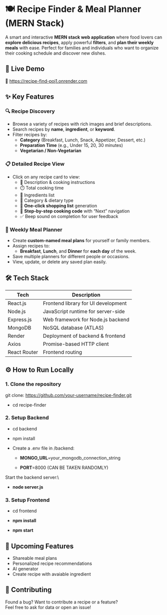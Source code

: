 # 🍽️ Recipe Finder & Meal Planner (MERN Stack)

A smart and interactive **MERN stack web application** where food lovers can **explore delicious recipes**, apply powerful **filters**, and **plan their weekly meals** with ease. Perfect for families and individuals who want to organize their cooking schedule and discover new dishes.


## 🚀 Live Demo

🔗 https://recipe-find-poj1.onrender.com


## ✨ Key Features

### 🔍 Recipe Discovery
- Browse a variety of recipes with rich images and brief descriptions.
- Search recipes by **name**, **ingredient**, or **keyword**.
- Filter recipes by:
  - **Category** (Breakfast, Lunch, Snack, Appetizer, Dessert, etc.)
  - **Preparation Time** (e.g., Under 15, 20, 30 minutes)
  - **Vegetarian / Non-Vegetarian**

### 📋 Detailed Recipe View
- Click on any recipe card to view:
  - 📝 Description & cooking instructions
  - ⏱️ Total cooking time
  - 🧂 Ingredients list
  - 🍴 Category & dietary type
  - 🛒 **One-click shopping list** generation
  - 🍳 **Step-by-step cooking code** with “Next” navigation
  - ✅ Beep sound on completion for user feedback

### 📆 Weekly Meal Planner
- Create **custom-named meal plans** for yourself or family members.
- Assign recipes to:
  - **Breakfast**, **Lunch**, and **Dinner** for **each day** of the week.
- Save multiple planners for different people or occasions.
- View, update, or delete any saved plan easily.


## 🛠️ Tech Stack

| Tech           | Description                           |
|----------------|---------------------------------------|
| React.js       | Frontend library for UI development   |
| Node.js        | JavaScript runtime for server-side    |
| Express.js     | Web framework for Node.js backend     |
| MongoDB        | NoSQL database (ATLAS)   |
| Render         | Deployment of backend & frontend      |
| Axios          | Promise-based HTTP client             |
| React Router   | Frontend routing                      |


## ⚙️ How to Run Locally

### 1. Clone the repository
git clone: https://github.com/your-username/recipe-finder.git

 - cd recipe-finder

### 2. Setup Backend 

- cd backend
- npm install

- Create a .env file in /backend:

  - **MONGO_URL**=your_mongodb_connection_string

  - **PORT**=8000 (CAN BE TAKEN RANDOMLY)

Start the backend server:\
- **node server.js**

### 3. Setup Frontend 
- cd frontend

- **npm install**

- **npm start**

📌 Upcoming Features
--

 - Shareable meal plans
 -  Personalized recipe recommendations
 -  AI generator
 -  Create recipe with avaiable ingredient

🙌 Contributing
--
Found a bug? Want to contribute a recipe or a feature?\
Feel free to ask for data or open an issue!


